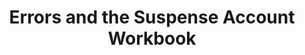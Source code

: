 ---
title: "Errors and the Suspense Account Workbook"
AmazonID: "B08YQCS4HN"
description: "A revision workbook for those studying errors and the suspense account as part of their accountancy or bookkeeping qualifications. It is made up of explanations as well as fully worked examples and practice questions with worked answers."
tags:
- revision workbooks
- errors and the suspense account
levels:
- AAT Level 3
---